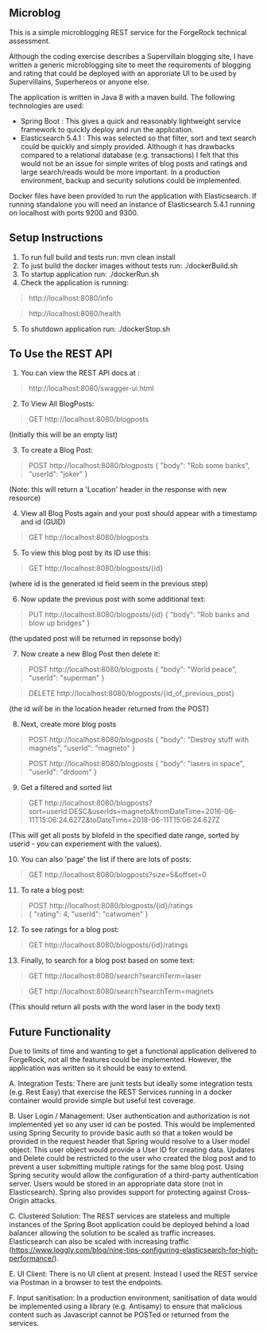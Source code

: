Microblog
----------------------------------------------------------

This is a simple microblogging REST service for the ForgeRock technical assessment. 

Although the coding exercise describes a Supervillain blogging site, I have written a generic microblogging site to meet the requirements of blogging and rating that could be deployed with an approriate UI to be used by Supervillains, Superhereos or anyone else.

The application is written in Java 8 with a maven build. The following technologies are used:
- Spring Boot : This gives a quick and reasonably lightweight service framework to quickly deploy and run the application.
- Elasticsearch 5.4.1 : This was selected so that filter, sort and text search could be quickly and simply provided. Although it has drawbacks compared to a relational database (e.g. transactions) I felt that this would not be an issue for simple writes of blog posts and ratings and large search/reads would be more important. In a production environment, backup and security solutions could be implemented.
   
Docker files have been provided to run the application with Elasticsearch. If running standalone you will need an instance of Elasticsearch 5.4.1 running on localhost with ports 9200 and 9300. 


Setup Instructions
------------------

1. To run full build and tests run:  mvn clean install 
2. To just build the docker images without tests run: ./dockerBuild.sh
3. To startup application run:  ./dockerRun.sh
4. Check the application is running:    
> http://localhost:8080/info 

> http://localhost:8080/health 
5. To shutdown application run: ./dockerStop.sh

To Use the REST API
--------------------

1. You can view the REST API docs at :  
>  http://localhost:8080/swagger-ui.html

2. To View All BlogPosts:
> GET   http://localhost:8080/blogposts 

(Initially this will be an empty list)

3. To create a Blog Post: 
> POST  http://localhost:8080/blogposts
{
 "body": "Rob some banks",
 "userId": "joker"
} 

(Note: this will return a 'Location' header in the response with new resource)

4. View all Blog Posts again and your post should appear with a timestamp and id (GUID)
> GET   http://localhost:8080/blogposts 

5. To view this blog post by its ID use this: 
> GET   http://localhost:8080/blogposts/{id}

(where id is the generated id field seem in the previous step)

6. Now update the previous post with some additional text: 
> PUT   http://localhost:8080/blogposts/{id}
{
 "body": "Rob banks and blow up bridges"
}

(the updated post will be returned in repsonse body)

7. Now create a new Blog Post then delete it:
> POST   http://localhost:8080/blogposts
{
 "body": "World peace",
 "userId": "superman"
} 

> DELETE  http://localhost:8080/blogposts/{id_of_previous_post}

(the id will be in the location header returned from the POST)

8. Next, create more blog posts
> POST   http://localhost:8080/blogposts
{
 "body": "Destroy stuff with magnets",
 "userId": "magneto"
} 

> POST   http://localhost:8080/blogposts
{
 "body": "lasers in space",
 "userId": "drdoom"
} 

9. Get a filtered and sorted list
> GET    http://localhost:8080/blogposts?sort=userId:DESC&userIds=magneto&fromDateTime=2016-06-11T15:06:24.627Z&toDateTime=2018-06-11T15:06:24.627Z

(This will get all posts by blofeld in the specified date range, sorted by userid - you can experiement with the values). 

10. You can also 'page' the list if there are lots of posts: 
> GET    http://localhost:8080/blogposts?size=5&offset=0

11. To rate a blog post: 
> POST   http://localhost:8080/blogposts/{id}/ratings    
{
 "rating": 4,
 "userId": "catwomen"
}

12. To see ratings for a blog post:
> GET    http://localhost:8080/blogposts/{id}/ratings

13. Finally, to search for a blog post based on some text:
> GET    http://localhost:8080/search?searchTerm=laser

> GET    http://localhost:8080/search?searchTerm=magnets

(This should return all posts with the word laser in the body text)


Future Functionality
--------------------

Due to limits of time and wanting to get a functional application delivered to ForgeRock, not all the features could be implemented. However, the application was written so it should be easy to extend. 

A. Integration Tests:  There are junit tests but ideally some integration tests (e.g. Rest Easy) that exercise the REST Services running in a docker container would provide simple but useful test coverage.

B. User Login / Management: User authentication and authorization is not implemented yet so any user id can be posted. This would be implemented using Spring Security to provide basic auth so that a token 
would be provided in the request header that Spring would resolve to a User model object. This user object would provide a User ID for creating data. Updates and Delete could be restricted to the user 
who created the blog post and to prevent a user submitting multiple ratings for the same blog post. Using Spring security would allow the configuration of a third-party authentication server. 
Users would be stored in an appropriate data store (not in Elasticsearch). Spring also provides support for protecting against Cross-Origin attacks.

C. Clustered Solution: The REST services are stateless and multiple instances of the Spring Boot application could be deployed behind a load balancer allowing the solution to be scaled as traffic increases. Elasticsearch can also be scaled with increasing traffic (https://www.loggly.com/blog/nine-tips-configuring-elasticsearch-for-high-performance/). 

E. UI Client: There is no UI client at present. Instead I used the REST service via Postman in a browser to test the endpoints.

F. Input sanitisation: In a production environment, sanitisation of data would be implemented using a library (e.g. Antisamy)
 to ensure that malicious content such as Javascript cannot be POSTed or returned from the services. 
